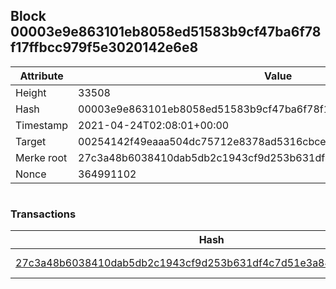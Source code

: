## Block 00003e9e863101eb8058ed51583b9cf47ba6f78f17ffbcc979f5e3020142e6e8

Attribute | Value
--- | ---
Height | 33508
Hash | 00003e9e863101eb8058ed51583b9cf47ba6f78f17ffbcc979f5e3020142e6e8
Timestamp | 2021-04-24T02:08:01+00:00
Target | 00254142f49eaaa504dc75712e8378ad5316cbcead634704b3734b6271167cc4
Merke root | 27c3a48b6038410dab5db2c1943cf9d253b631df4c7d51e3a84c35fef273d620
Nonce | 364991102

```

```

### Transactions

Hash | Amount
--- | ---
[27c3a48b6038410dab5db2c1943cf9d253b631df4c7d51e3a84c35fef273d620](27c3a48b6038410dab5db2c1943cf9d253b631df4c7d51e3a84c35fef273d620.md) | 10.00000000 SKEPTI 
